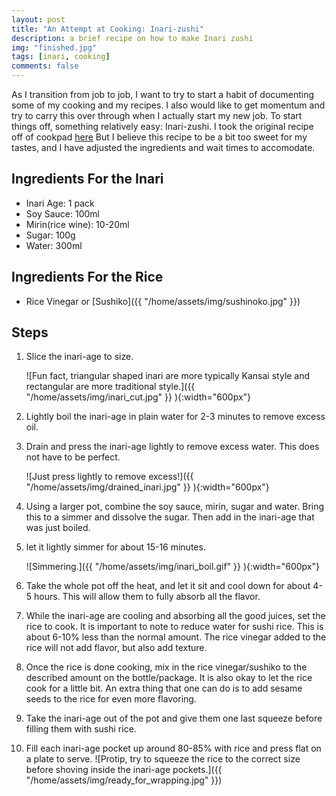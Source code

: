 ```yaml
---
layout: post
title: "An Attempt at Cooking: Inari-zushi"
description: a brief recipe on how to make Inari zushi
img: "finished.jpg"
tags: [inari, cooking]
comments: false
---
```

As I transition from job to job, I want to try to start a habit of documenting some of my cooking and my recipes. I also would like to get momentum and try to carry this over through when I actually start my new job. To start things off, something relatively easy: Inari-zushi. I took the original recipe off of cookpad [here](https://cookpad.com/recipe/189832) But I believe this recipe to be a bit too sweet for my tastes, and I have adjusted the ingredients and wait times to accomodate.

## Ingredients For the Inari
- Inari Age: 1 pack
- Soy Sauce: 100ml
- Mirin(rice wine): 10-20ml
- Sugar: 100g
- Water: 300ml

## Ingredients For the Rice
- Rice Vinegar or [Sushiko]({{ "/home/assets/img/sushinoko.jpg" }})

## Steps
1. Slice the inari-age to size.

   ![Fun fact, triangular shaped inari are more typically Kansai style and rectangular are more traditional style.]({{ "/home/assets/img/inari_cut.jpg" }} ){:width="600px"}

2. Lightly boil the inari-age in plain water for 2-3 minutes to remove excess oil.

3. Drain and press the inari-age lightly to remove excess water. This does not have to be perfect.

    ![Just press lightly to remove excess!]({{ "/home/assets/img/drained_inari.jpg" }} ){:width="600px"}

4. Using a larger pot, combine the soy sauce, mirin, sugar and water. Bring this to a simmer and dissolve the sugar. Then add in the inari-age that was just boiled.

5. let it lightly simmer for about 15-16 minutes.

    ![Simmering.]({{ "/home/assets/img/inari_boil.gif" }} ){:width="600px"}

6. Take the whole pot off the heat, and let it sit and cool down for about 4-5 hours. This will allow them to fully absorb all the flavor.

7. While the inari-age are cooling and absorbing all the good juices, set the rice to cook. It is important to note to reduce water for sushi rice. This is about 6-10% less than the normal amount. The rice vinegar added to the rice will not add flavor, but also add texture.

8. Once the rice is done cooking, mix in the rice vinegar/sushiko to the described amount on the bottle/package. It is also okay to let the rice cook for a little bit. An extra thing that one can do is to add sesame seeds to the rice for even more flavoring.

9. Take the inari-age out of the pot and give them one last squeeze before filling them with sushi rice.

10. Fill each inari-age pocket up around 80-85% with rice and press flat on a plate to serve.
    ![Protip, try to squeeze the rice to the correct size before shoving inside the inari-age pockets.]({{ "/home/assets/img/ready_for_wrapping.jpg" }})

